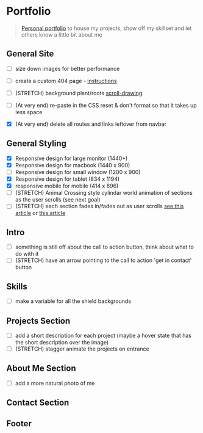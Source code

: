 # Portfolio

> [Personal portfolio](https://peterlofland.com/) to house my projects, show off my skillset and let others know a little bit about me
## General Site

- [ ] size down images for better performance

- [ ] create a custom 404 page - [instructions](https://docs.github.com/en/pages/getting-started-with-github-pages/creating-a-custom-404-page-for-your-github-pages-site)
- [ ] (STRETCH) background plant/roots [scroll-drawing](https://css-tricks.com/scroll-drawing/)
- [ ] (At very end) re-paste in the CSS reset & don't format so that it takes up less space
- [x] (At very end) delete all routes and links leftover from navbar

## General Styling

- [x] Responsive design for large monitor (1440+)
- [x] Responsive design for macbook (1440 x 900)
- [ ] Responsive design for small window (1200 x 900)
- [x] Responsive design for tablet (834 x 1194)
- [x] responsive mobile for mobile (414 x 896)
- [ ] (STRETCH) Animal Crossing style cylindar world animation of sections as the user scrolls (see next goal)
- [ ] (STRETCH) each section fades in/fades out as user scrolls [see this article](https://www.superhi.com/library/posts/how-to-add-web-design-elements-that-fade-in-and-out-on-scroll) or [this article](https://blog.hubspot.com/website/css-fade-in)

## Intro

- [ ] something is still off about the call to action button, think about what to do with it
- [ ] (STRETCH) have an arrow pointing to the call to action 'get in contact' button

## Skills

 - [ ] make a variable for all the shield backgrounds

## Projects Section

- [ ] add a short description for each project (maybe a hover state that has the short description over the image)
- [ ] (STRETCH) stagger animate the projects on entrance

## About Me Section

- [ ] add a more natural photo of me

## Contact Section

## Footer
